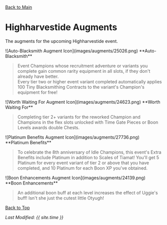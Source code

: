 [Back to Main](index.md)

# Highharvestide Augments

The augments for the upcoming Highharvestide event.

<div markdown="1" class="abilityBorder"><div markdown="1" class="abilityBorderInner">
![Auto-Blacksmith Augment Icon](images/augments/25026.png) **Auto-Blacksmith**

> Event Champions whose recruitment adventure or variants you complete gain common rarity equipment in all slots, if they don't already have better.  
> Every tier two or higher event variant completed automatically applies 100 Tiny Blacksmithing Contracts to the variant's Champion's equipment for free!  
</div></div>

<div markdown="1" class="abilityBorder"><div markdown="1" class="abilityBorderInner">
![Worth Waiting For Augment Icon](images/augments/24623.png) **Worth Waiting For**

> Completing tier 2+ variants for the reworked Champion and Champions in the flex slots unlocked with Time Gate Pieces or Boon Levels awards double Chests.  
</div></div>

<div markdown="1" class="abilityBorder"><div markdown="1" class="abilityBorderInner">
![Platinum Benefits Augment Icon](images/augments/27736.png) **Platinum Benefits**

> To celebrate the 8th anniversary of Idle Champions, this event's Extra Benefits include Platinum in addition to Scales of Tiamat! You'll get 5 Platinum for every event variant of tier 2 or above that you have completed, and 10 Platinum for each Boon XP you've obtained.  
</div></div>

<div markdown="1" class="abilityBorder"><div markdown="1" class="abilityBorderInner">
![Boon Enhancements Augment Icon](images/augments/24139.png) **Boon Enhancements**

> An additional boon buff at each level increases the effect of Uggie's buff! Isn't she just the cutest little Otyugh!  
</div></div>

[Back to Top](#top)

*Last Modified: {{ site.time }}*